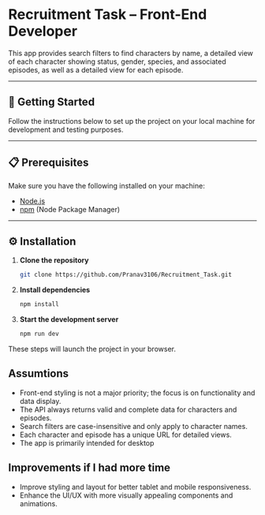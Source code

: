 # Recruitment Task – Front-End Developer

This app provides search filters to find characters by name, a detailed view of each character showing status, gender, species, and associated episodes, as well as a detailed view for each episode.

---

## 🚀 Getting Started

Follow the instructions below to set up the project on your local machine for development and testing purposes.

---

## 📋 Prerequisites

Make sure you have the following installed on your machine:

- [Node.js](https://nodejs.org/)  
- [npm](https://www.npmjs.com/) (Node Package Manager)

---

## ⚙️ Installation

1. **Clone the repository**
   ```bash
   git clone https://github.com/Pranav3106/Recruitment_Task.git

2. **Install dependencies**
    ```bash
    npm install

3. **Start the development server**
    ```bash
   npm run dev

These steps will launch the project in your browser.

## Assumtions
- Front-end styling is not a major priority; the focus is on functionality and data display.
- The API always returns valid and complete data for characters and episodes.
- Search filters are case-insensitive and only apply to character names.
- Each character and episode has a unique URL for detailed views.
- The app is primarily intended for desktop

## Improvements if I had more time
- Improve styling and layout for better tablet and mobile responsiveness.
- Enhance the UI/UX with more visually appealing components and animations.
